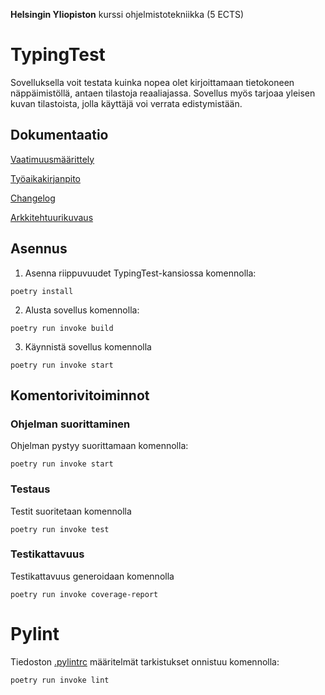 **Helsingin Yliopiston** kurssi ohjelmistotekniikka (5 ECTS)

# TypingTest

Sovelluksella voit testata kuinka nopea olet kirjoittamaan tietokoneen näppäimistöllä, antaen tilastoja reaaliajassa. Sovellus myös tarjoaa yleisen kuvan tilastoista, jolla käyttäjä voi verrata edistymistään.

## Dokumentaatio

[Vaatimuusmäärittely](/dokumentaatio/vaatimusm%C3%A4%C3%A4rittely.md)

[Työaikakirjanpito](/dokumentaatio/ty%C3%B6aikakirjanpito.md)

[Changelog](/dokumentaatio/changelog.md)

[Arkkitehtuurikuvaus](/dokumentaatio/arkkitehtuuri.md)

## Asennus

1. Asenna riippuvuudet TypingTest-kansiossa komennolla:

``poetry install``

2. Alusta sovellus komennolla:

``poetry run invoke build``

3. Käynnistä sovellus komennolla

``poetry run invoke start``

## Komentorivitoiminnot

### Ohjelman suorittaminen

Ohjelman pystyy suorittamaan komennolla:

``poetry run invoke start``

### Testaus

Testit suoritetaan komennolla

``poetry run invoke test``

### Testikattavuus

Testikattavuus generoidaan komennolla

``poetry run invoke coverage-report``

# Pylint

Tiedoston [.pylintrc](./TypingTest/.pylintrc) määritelmät tarkistukset onnistuu komennolla:

``poetry run invoke lint``


